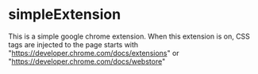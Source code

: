 # simpleExtension
This is a simple google chrome extension.
When this extension is on, CSS tags are injected to the page starts with "https://developer.chrome.com/docs/extensions" or "https://developer.chrome.com/docs/webstore"
